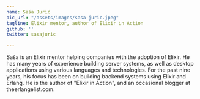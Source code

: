 ```yaml
---
name: Saša Jurić
pic_url: "/assets/images/sasa-juric.jpeg"
tagline: Elixir mentor, author of Elixir in Action
github: ''
twitter: sasajuric

---
```

Saša is an Elixir mentor helping companies with the adoption of Elixir. He has many years of experience building server systems, as well as desktop applications using various languages and technologies. For the past nine years, his focus has been on building backend systems using Elixir and Erlang. He is the author of "Elixir in Action", and an occasional blogger at theerlangelist.com.